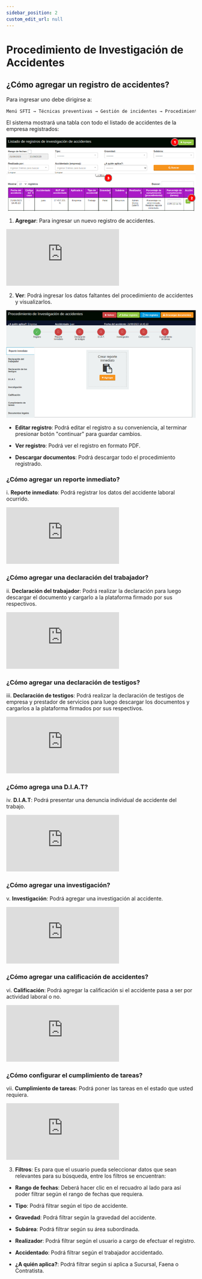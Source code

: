 ```yaml
---
sidebar_position: 2
custom_edit_url: null
---
```

# Procedimiento de Investigación de Accidentes
## ¿Cómo agregar un registro de accidentes?
Para ingresar uno debe dirigirse a:

<div align="center">

```bash
Menú SFTI → Técnicas preventivas → Gestión de incidentes → Procedimiento de investigación de accidentes
```
</div>

El sistema mostrará una tabla con todo el listado de accidentes de la empresa registrados:

<div align="center">

![Inicio](/img/img_manual/img_tecnicas_preventivas/2023-08-21_15-15.png)

</div>

1. **Agregar**: Para ingresar un nuevo registro de accidentes.

<div class="video-responsive">

<iframe src="https://www.youtube.com/embed/KuE94bIrl1M/?rel=0" title="YouTube video player" frameborder="0" allow="accelerometer; autoplay; clipboard-write; encrypted-media; gyroscope; picture-in-picture; web-share" allowfullscreen></iframe>

</div>

2. **Ver**: Podrá ingresar los datos faltantes del procedimiento de accidentes y visualizarlos.

<div align="center">

![Ver](/img/img_manual/img_tecnicas_preventivas/2023-08-21_15-18.png)

</div>

* **Editar registro**: Podrá editar el registro a su conveniencia, al terminar presionar botón "continuar" para guardar cambios.

* **Ver registro**: Podrá ver el registro en formato PDF.

* **Descargar documentos**: Podrá descargar todo el procedimiento registrado.

### ¿Cómo agregar un reporte inmediato?

i. **Reporte inmediato**: Podrá registrar los datos del accidente laboral ocurrido.

<div class="video-responsive">

<iframe src="https://www.youtube.com/embed/_2zU56e_qt8/?rel=0" title="YouTube video player" frameborder="0" allow="accelerometer; autoplay; clipboard-write; encrypted-media; gyroscope; picture-in-picture; web-share" allowfullscreen></iframe>

</div>

### ¿Cómo agregar una declaración del trabajador?

ii. **Declaración del trabajador**: Podrá realizar la declaración para luego descargar el documento y cargarlo a la plataforma firmado por sus respectivos.

<div class="video-responsive">

<iframe src="https://www.youtube.com/embed/k1AHGkCWNDk/?rel=0" title="YouTube video player" frameborder="0" allow="accelerometer; autoplay; clipboard-write; encrypted-media; gyroscope; picture-in-picture; web-share" allowfullscreen></iframe>

</div>

### ¿Cómo agregar una declaración de testigos?

iii. **Declaración de testigos**: Podrá realizar la declaración de testigos de empresa y prestador de servicios para luego descargar los documentos y cargarlos a la plataforma firmados por sus respectivos.

<div class="video-responsive">

<iframe src="https://www.youtube.com/embed/5_cCdh8w5GE/?rel=0" title="YouTube video player" frameborder="0" allow="accelerometer; autoplay; clipboard-write; encrypted-media; gyroscope; picture-in-picture; web-share" allowfullscreen></iframe>

</div>

### ¿Cómo agrega una D.I.A.T?

iv. **D.I.A.T**: Podrá presentar una denuncia individual de accidente del trabajo.

<div class="video-responsive">

<iframe src="https://www.youtube.com/embed/HdvrRanE67w/?rel=0" title="YouTube video player" frameborder="0" allow="accelerometer; autoplay; clipboard-write; encrypted-media; gyroscope; picture-in-picture; web-share" allowfullscreen></iframe>

</div>

### ¿Cómo agregar una investigación?

v. **Investigación**: Podrá agregar una investigación al accidente.

<div class="video-responsive">

<iframe src="https://www.youtube.com/embed/82kSNDluB_8/?rel=0" title="YouTube video player" frameborder="0" allow="accelerometer; autoplay; clipboard-write; encrypted-media; gyroscope; picture-in-picture; web-share" allowfullscreen></iframe>

</div>

### ¿Cómo agregar una calificación de accidentes?

vi. **Calificación**: Podrá agregar la calificación si el accidente pasa a ser por actividad laboral o no.

<div class="video-responsive">

<iframe src="https://www.youtube.com/embed/y5Om11lFUFI/?rel=0" title="YouTube video player" frameborder="0" allow="accelerometer; autoplay; clipboard-write; encrypted-media; gyroscope; picture-in-picture; web-share" allowfullscreen></iframe>

</div>

### ¿Cómo configurar el cumplimiento de tareas?

vii. **Cumplimiento de tareas**: Podrá poner las tareas en el estado que usted requiera.

<div class="video-responsive">

<iframe src="https://www.youtube.com/embed/q5jsbNrjNcE/?rel=0" title="YouTube video player" frameborder="0" allow="accelerometer; autoplay; clipboard-write; encrypted-media; gyroscope; picture-in-picture; web-share" allowfullscreen></iframe>

</div>

3. **Filtros**: Es para que el usuario pueda seleccionar datos que sean relevantes para su búsqueda, entre los filtros se encuentran:

* **Rango de fechas**: Deberá hacer clic en el recuadro al lado para así poder filtrar según el rango de fechas que requiera.

* **Tipo**: Podrá filtrar según el tipo de accidente.

* **Gravedad**: Podrá filtrar según la gravedad del accidente.

* **Subárea**: Podrá filtrar según su área subordinada.

* **Realizador**: Podrá filtrar según el usuario a cargo de efectuar el registro.

* **Accidentado**: Podrá filtrar según el trabajador accidentado.

* **¿A quién aplica?**: Podrá filtrar según si aplica a Sucursal, Faena o Contratista.
